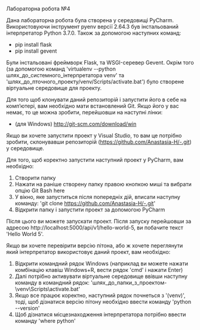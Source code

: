 Лабораторна робота №4

Дана лабораторна робота була створена у середовищі PyCharm.
Використовуючи інструмент pyenv версії 2.64.3 був інстальований інтерпретатор Python 3.7.0. Також за допомогою наступних команд:
- pip install flask
- pip install gevent

Були інстальовані фреймворк Flask, та WSGI-серевер Gevent. 
Окрім того (за допомогою команд 'virtualenv --python шлях_до_системного_інтерпретатора venv' та 'шлях_до_пточного_проекту/venv/Scripts/activate.bat') було створене віртуальне середовище для проекту.

Для того щоб клонувати даний репозиторій і запустити його в себе на комп’ютері, вам необхідно мати встановлений Git.
Якщо його у вас немає, то це можна зробити, перейшовши на наступні лінки:
- (для Windows) http://git-scm.com/download/win

Якщо ви хочете запустити проект у Visual Studio, то вам це потрібно зробити, склонувавши репозиторій (https://github.com/Anastasia-H/-.git) у середовище. 

Для того, щоб коректно запустити наступний проект у PyCharm, вам необхідно:
1. Створити папку
2. Нажати на раніше створену папку правою кнопкою миші та вибрати опцію Git Bash here
3. У вікно, яке запуститься після попередніх дій, вписати наступну команду: 'git clone https://github.com/Anastasia-H/-.git'
4. Відкрити папку і запустити проект за допомогою PyCharm

Після цього ви можете запускати проект.
Після запуску перейшовши за адресою http://localhost:5000/api/v1/hello-world-5, ви побачите текст 'Hello World 5'.

Якщо ви хочете перевірити версію пітона, або ж хочете переглянути який інтерпретатор використовує даний проект, вам необхідно:
1. Відкрити командний рядок Windows (наприклад ви можете нажати комбінацію клавіш Windows+R, вести рядок 'cmd' і нажати Enter)
2. Далі потрібно активувати віртуальне середовище ввівши наступну команду в командний рядок: 'шлях_до_папки_з_проектом\-\venv\Scripts\activate.bat'
3. Якщо все працює коректно, наступний рядок почнеться з '(venv)', тоді, щоб дізнатися версію пітону необхідно ввести команду 'python --version'
4. Щоб дізнатися місцезнаходження інтерпретатора потрібно ввести команду 'where python'